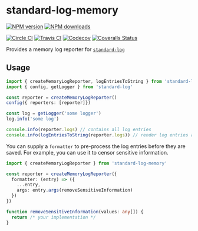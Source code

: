 # standard-log-memory

[![NPM version][npm-image]][npm-url]
[![NPM downloads][downloads-image]][downloads-url]

[![Circle CI][circleci-image]][circleci-url]
[![Travis CI][travis-image]][travis-url]
[![Codecov][codecov-image]][codecov-url]
[![Coveralls Status][coveralls-image]][coveralls-url]

Provides a memory log reporter for [`standard-log`](https://github.com/unional/standard-log)

## Usage

```ts
import { createMemoryLogReporter, logEntriesToString } from 'standard-log-memory'
import { config, getLogger } from 'standard-log'

const reporter = createMemoryLogReporter()
config({ reporters: [reporter]})

const log = getLogger('some logger')
log.info('some log')

console.info(reporter.logs) // contains all log entries
console.info(logEntriesToString(reporter.logs)) // render log entries as string using `plainFormatter`
```

You can supply a `formatter` to pre-process the log entries before they are saved.
For example, you can use it to censor sensitive information.

```ts
import { createMemoryLogReporter } from 'standard-log-memory'

const reporter = createMemoryLogReporter({
  formatter: (entry) => ({
    ...entry,
    args: entry.args(removeSensitiveInformation)
  })
})

function removeSensitiveInformation(values: any[]) {
  return /* your implementation */
}
```

[circleci-image]: https://circleci.com/gh/unional/standard-log/tree/master.svg?style=shield
[circleci-url]: https://circleci.com/gh/unional/standard-log/tree/master
[codecov-image]: https://codecov.io/gh/unional/standard-log/branch/master/graph/badge.svg
[codecov-url]: https://codecov.io/gh/unional/standard-log
[coveralls-image]: https://coveralls.io/repos/github/unional/standard-log/badge.svg
[coveralls-url]: https://coveralls.io/github/unional/standard-log
[downloads-image]: https://img.shields.io/npm/dm/standard-log-memory.svg?style=flat
[downloads-url]: https://npmjs.org/package/standard-log-memory
[npm-image]: https://img.shields.io/npm/v/standard-log-memory.svg?style=flat
[npm-url]: https://www.npmjs.com/package/standard-log-memory
[travis-image]: https://travis-ci.com/unional/standard-log.svg?branch=master
[travis-url]: https://travis-ci.com/unional/standard-log?branch=master
